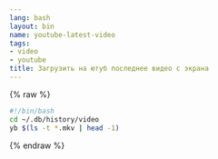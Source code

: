 ```yaml
---
lang: bash
layout: bin
name: youtube-latest-video
tags:
- video
- youtube
title: Загрузить на ютуб последнее видео с экрана
---
```

{% raw %}
```bash
#!/bin/bash
cd ~/.db/history/video
yb $(ls -t *.mkv | head -1)
```
{% endraw %}